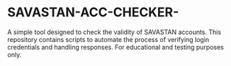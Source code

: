 # SAVASTAN-ACC-CHECKER-
A simple tool designed to check the validity of SAVASTAN accounts. This repository contains scripts to automate the process of verifying login credentials and handling responses. For educational and testing purposes only.
